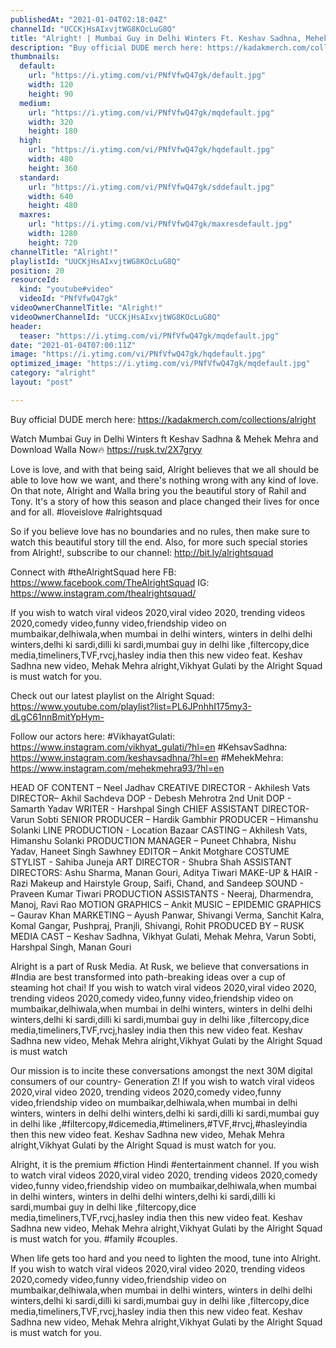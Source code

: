 ```yaml
---
publishedAt: "2021-01-04T02:18:04Z"
channelId: "UCCKjHsAIxvjtWG8KOcLuG8Q"
title: "Alright! | Mumbai Guy in Delhi Winters Ft. Keshav Sadhna, Mehek Mehra & Vikhyat Gulati"
description: "Buy official DUDE merch here: https://kadakmerch.com/collections/alright\n\nWatch Mumbai Guy in Delhi Winters ft Keshav Sadhna & Mehek Mehra and Download Walla Now🔥 https://rusk.tv/2X7gryy\n\nLove is love, and with that being said, Alright believes that we all should be able to love how we want, and there's nothing wrong with any kind of love. On that note, Alright and Walla bring you the beautiful story of Rahil and Tony. It's a story of how this season and place changed their lives for once and for all. #loveislove #alrightsquad\n\nSo if you believe love has no boundaries and no rules, then make sure to watch this beautiful story till the end. Also, for more such special stories from Alright!, subscribe to our channel: http://bit.ly/alrightsquad\n\nConnect with #theAlrightSquad here\nFB: https://www.facebook.com/TheAlrightSquad\nIG: https://www.instagram.com/thealrightsquad/\n\nIf you wish to watch viral videos 2020,viral video 2020, trending videos 2020,comedy video,funny video,friendship video on mumbaikar,delhiwala,when mumbai in delhi winters, winters in delhi delhi winters,delhi ki sardi,dilli ki sardi,mumbai guy in delhi like ,filtercopy,dice media,timeliners,TVF,rvcj,hasley india then this new video feat. Keshav Sadhna new video, Mehak Mehra alright,Vikhyat Gulati by the Alright Squad is must watch for you.\n\nCheck out our latest playlist on the Alright Squad: https://www.youtube.com/playlist?list=PL6JPnhhI175my3-dLgC61nnBmitYpHym-\n\nFollow our actors here:\n#VikhayatGulati: https://www.instagram.com/vikhyat_gulati/?hl=en\n#KehsavSadhna: https://www.instagram.com/keshavsadhna/?hl=en\n#MehekMehra: https://www.instagram.com/mehekmehra93/?hl=en\n\nHEAD OF CONTENT – Neel Jadhav\nCREATIVE DIRECTOR - Akhilesh Vats\nDIRECTOR– Akhil Sachdeva\nDOP - Debesh Mehrotra\n2nd Unit DOP - Samarth Yadav\nWRITER - Harshpal Singh\nCHIEF ASSISTANT DIRECTOR- Varun Sobti\nSENIOR PRODUCER – Hardik Gambhir\nPRODUCER – Himanshu Solanki\nLINE PRODUCTION - Location Bazaar\nCASTING – Akhilesh Vats, Himanshu Solanki\nPRODUCTION MANAGER – Puneet Chhabra, Nishu Yadav, Haneet Singh Sawhney\nEDITOR – Ankit Motghare\nCOSTUME STYLIST - Sahiba Juneja\nART DIRECTOR - Shubra Shah\nASSISTANT DIRECTORS: Ashu Sharma, Manan Gouri, Aditya Tiwari\nMAKE-UP & HAIR -  Razi Makeup and Hairstyle Group, Saifi, Chand, and Sandeep\nSOUND - Praveen Kumar Tiwari\nPRODUCTION ASSISTANTS - Neeraj, Dharmendra, Manoj, Ravi Rao\nMOTION GRAPHICS – Ankit\nMUSIC – EPIDEMIC\nGRAPHICS – Gaurav Khan\nMARKETING – Ayush Panwar, Shivangi Verma, Sanchit Kalra, Komal Gangar, Pushpraj, Pranjli, Shivangi, Rohit\nPRODUCED BY – RUSK MEDIA\nCAST – Keshav Sadhna, Vikhyat Gulati, Mehak Mehra, Varun Sobti, Harshpal Singh, Manan Gouri\n\nAlright is a part of Rusk Media. At Rusk, we believe that conversations in #India are best transformed into path-breaking ideas over a cup of steaming hot chai! If you wish to watch viral videos 2020,viral video 2020, trending videos 2020,comedy video,funny video,friendship video on mumbaikar,delhiwala,when mumbai in delhi winters, winters in delhi delhi winters,delhi ki sardi,dilli ki sardi,mumbai guy in delhi like ,filtercopy,dice media,timeliners,TVF,rvcj,hasley india then this new video feat. Keshav Sadhna new video, Mehak Mehra alright,Vikhyat Gulati by the Alright Squad is must watch\n\nOur mission is to incite these conversations amongst the next 30M digital consumers of our country- Generation Z! If you wish to watch viral videos 2020,viral video 2020, trending videos 2020,comedy video,funny video,friendship video on mumbaikar,delhiwala,when mumbai in delhi winters, winters in delhi delhi winters,delhi ki sardi,dilli ki sardi,mumbai guy in delhi like ,#filtercopy,#dicemedia,#timeliners,#TVF,#rvcj,#hasleyindia then this new video feat. Keshav Sadhna new video, Mehak Mehra alright,Vikhyat Gulati by the Alright Squad is must watch for you. \n\nAlright, it is the premium #fiction Hindi #entertainment channel. If you wish to watch viral videos 2020,viral video 2020, trending videos 2020,comedy video,funny video,friendship video on mumbaikar,delhiwala,when mumbai in delhi winters, winters in delhi delhi winters,delhi ki sardi,dilli ki sardi,mumbai guy in delhi like ,filtercopy,dice media,timeliners,TVF,rvcj,hasley india then this new video feat. Keshav Sadhna new video, Mehak Mehra alright,Vikhyat Gulati by the Alright Squad is must watch for you. #family #couples.\n\nWhen life gets too hard and you need to lighten the mood, tune into Alright. If you wish to watch viral videos 2020,viral video 2020, trending videos 2020,comedy video,funny video,friendship video on mumbaikar,delhiwala,when mumbai in delhi winters, winters in delhi delhi winters,delhi ki sardi,dilli ki sardi,mumbai guy in delhi like ,filtercopy,dice media,timeliners,TVF,rvcj,hasley india then this new video feat. Keshav Sadhna new video, Mehak Mehra alright,Vikhyat Gulati by the Alright Squad is must watch for you."
thumbnails:
  default:
    url: "https://i.ytimg.com/vi/PNfVfwQ47gk/default.jpg"
    width: 120
    height: 90
  medium:
    url: "https://i.ytimg.com/vi/PNfVfwQ47gk/mqdefault.jpg"
    width: 320
    height: 180
  high:
    url: "https://i.ytimg.com/vi/PNfVfwQ47gk/hqdefault.jpg"
    width: 480
    height: 360
  standard:
    url: "https://i.ytimg.com/vi/PNfVfwQ47gk/sddefault.jpg"
    width: 640
    height: 480
  maxres:
    url: "https://i.ytimg.com/vi/PNfVfwQ47gk/maxresdefault.jpg"
    width: 1280
    height: 720
channelTitle: "Alright!"
playlistId: "UUCKjHsAIxvjtWG8KOcLuG8Q"
position: 20
resourceId:
  kind: "youtube#video"
  videoId: "PNfVfwQ47gk"
videoOwnerChannelTitle: "Alright!"
videoOwnerChannelId: "UCCKjHsAIxvjtWG8KOcLuG8Q"
header:
  teaser: "https://i.ytimg.com/vi/PNfVfwQ47gk/mqdefault.jpg"
date: "2021-01-04T07:00:11Z"
image: "https://i.ytimg.com/vi/PNfVfwQ47gk/hqdefault.jpg"
optimized_image: "https://i.ytimg.com/vi/PNfVfwQ47gk/mqdefault.jpg"
category: "alright"
layout: "post"

---
```

Buy official DUDE merch here: https://kadakmerch.com/collections/alright

Watch Mumbai Guy in Delhi Winters ft Keshav Sadhna & Mehek Mehra and Download Walla Now🔥 https://rusk.tv/2X7gryy

Love is love, and with that being said, Alright believes that we all should be able to love how we want, and there's nothing wrong with any kind of love. On that note, Alright and Walla bring you the beautiful story of Rahil and Tony. It's a story of how this season and place changed their lives for once and for all. #loveislove #alrightsquad

So if you believe love has no boundaries and no rules, then make sure to watch this beautiful story till the end. Also, for more such special stories from Alright!, subscribe to our channel: http://bit.ly/alrightsquad

Connect with #theAlrightSquad here
FB: https://www.facebook.com/TheAlrightSquad
IG: https://www.instagram.com/thealrightsquad/

If you wish to watch viral videos 2020,viral video 2020, trending videos 2020,comedy video,funny video,friendship video on mumbaikar,delhiwala,when mumbai in delhi winters, winters in delhi delhi winters,delhi ki sardi,dilli ki sardi,mumbai guy in delhi like ,filtercopy,dice media,timeliners,TVF,rvcj,hasley india then this new video feat. Keshav Sadhna new video, Mehak Mehra alright,Vikhyat Gulati by the Alright Squad is must watch for you.

Check out our latest playlist on the Alright Squad: https://www.youtube.com/playlist?list=PL6JPnhhI175my3-dLgC61nnBmitYpHym-

Follow our actors here:
#VikhayatGulati: https://www.instagram.com/vikhyat_gulati/?hl=en
#KehsavSadhna: https://www.instagram.com/keshavsadhna/?hl=en
#MehekMehra: https://www.instagram.com/mehekmehra93/?hl=en

HEAD OF CONTENT – Neel Jadhav
CREATIVE DIRECTOR - Akhilesh Vats
DIRECTOR– Akhil Sachdeva
DOP - Debesh Mehrotra
2nd Unit DOP - Samarth Yadav
WRITER - Harshpal Singh
CHIEF ASSISTANT DIRECTOR- Varun Sobti
SENIOR PRODUCER – Hardik Gambhir
PRODUCER – Himanshu Solanki
LINE PRODUCTION - Location Bazaar
CASTING – Akhilesh Vats, Himanshu Solanki
PRODUCTION MANAGER – Puneet Chhabra, Nishu Yadav, Haneet Singh Sawhney
EDITOR – Ankit Motghare
COSTUME STYLIST - Sahiba Juneja
ART DIRECTOR - Shubra Shah
ASSISTANT DIRECTORS: Ashu Sharma, Manan Gouri, Aditya Tiwari
MAKE-UP & HAIR -  Razi Makeup and Hairstyle Group, Saifi, Chand, and Sandeep
SOUND - Praveen Kumar Tiwari
PRODUCTION ASSISTANTS - Neeraj, Dharmendra, Manoj, Ravi Rao
MOTION GRAPHICS – Ankit
MUSIC – EPIDEMIC
GRAPHICS – Gaurav Khan
MARKETING – Ayush Panwar, Shivangi Verma, Sanchit Kalra, Komal Gangar, Pushpraj, Pranjli, Shivangi, Rohit
PRODUCED BY – RUSK MEDIA
CAST – Keshav Sadhna, Vikhyat Gulati, Mehak Mehra, Varun Sobti, Harshpal Singh, Manan Gouri

Alright is a part of Rusk Media. At Rusk, we believe that conversations in #India are best transformed into path-breaking ideas over a cup of steaming hot chai! If you wish to watch viral videos 2020,viral video 2020, trending videos 2020,comedy video,funny video,friendship video on mumbaikar,delhiwala,when mumbai in delhi winters, winters in delhi delhi winters,delhi ki sardi,dilli ki sardi,mumbai guy in delhi like ,filtercopy,dice media,timeliners,TVF,rvcj,hasley india then this new video feat. Keshav Sadhna new video, Mehak Mehra alright,Vikhyat Gulati by the Alright Squad is must watch

Our mission is to incite these conversations amongst the next 30M digital consumers of our country- Generation Z! If you wish to watch viral videos 2020,viral video 2020, trending videos 2020,comedy video,funny video,friendship video on mumbaikar,delhiwala,when mumbai in delhi winters, winters in delhi delhi winters,delhi ki sardi,dilli ki sardi,mumbai guy in delhi like ,#filtercopy,#dicemedia,#timeliners,#TVF,#rvcj,#hasleyindia then this new video feat. Keshav Sadhna new video, Mehak Mehra alright,Vikhyat Gulati by the Alright Squad is must watch for you. 

Alright, it is the premium #fiction Hindi #entertainment channel. If you wish to watch viral videos 2020,viral video 2020, trending videos 2020,comedy video,funny video,friendship video on mumbaikar,delhiwala,when mumbai in delhi winters, winters in delhi delhi winters,delhi ki sardi,dilli ki sardi,mumbai guy in delhi like ,filtercopy,dice media,timeliners,TVF,rvcj,hasley india then this new video feat. Keshav Sadhna new video, Mehak Mehra alright,Vikhyat Gulati by the Alright Squad is must watch for you. #family #couples.

When life gets too hard and you need to lighten the mood, tune into Alright. If you wish to watch viral videos 2020,viral video 2020, trending videos 2020,comedy video,funny video,friendship video on mumbaikar,delhiwala,when mumbai in delhi winters, winters in delhi delhi winters,delhi ki sardi,dilli ki sardi,mumbai guy in delhi like ,filtercopy,dice media,timeliners,TVF,rvcj,hasley india then this new video feat. Keshav Sadhna new video, Mehak Mehra alright,Vikhyat Gulati by the Alright Squad is must watch for you.